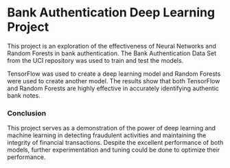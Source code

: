 # Bank Authentication Deep Learning Project
This project is an exploration of the effectiveness of Neural Networks and Random Forests in bank authentication. The Bank Authentication Data Set from the UCI repository was used to train and test the models.

TensorFlow was used to create a deep learning model and Random Forests were used to create another model. The results show that both TensorFlow and Random Forests are highly effective in accurately identifying authentic bank notes.

### Conclusion
This project serves as a demonstration of the power of deep learning and machine learning in detecting fraudulent activities and maintaining the integrity of financial transactions. Despite the excellent performance of both models, further experimentation and tuning could be done to optimize their performance.
